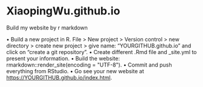 # XiaopingWu.github.io
Build my website by r markdown

•	Build a new project in R. File > New project > Version control > new directory > create new project > give name: “YOURGITHUB.github.io” and click on “create a git repository”.
•	Create different .Rmd file and _site.yml to present your information.
•	Build the website: rmarkdown::render_site(encoding = "UTF-8").
•	Commit and push everything from RStudio.
•	Go see your new website at https://YOURGITHUB.github.io/index.html.

